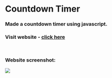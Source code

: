 # Countdown Timer

### Made a countdown timer using javascript.

### Visit website - [click here](https://github.com/goswamiakash/CountdownTimer)

<br/>

### Website screenshot:
<img src="C:\Users\goswa\OneDrive\Desktop\vikash portfolio\images\countdown timer image.png">
